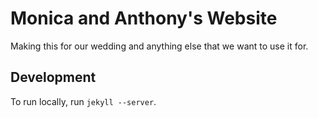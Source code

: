 # Monica and Anthony's Website

Making this for our wedding and anything else that we want to use it for.

## Development

To run locally, run `jekyll --server`.
